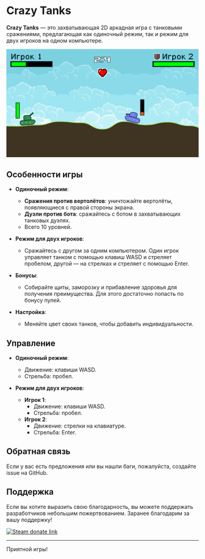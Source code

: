 # Crazy Tanks

**Crazy Tanks** — это захватывающая 2D аркадная игра с танковыми сражениями, предлагающая как одиночный режим, так и режим для двух игроков на одном компьютере.

![Crazy Tanks Screenshot](/CrazyTanksScreenshot.png "Скриншот из игры в режиме для двух игроков")

## Особенности игры

- **Одиночный режим**:
  - **Сражения против вертолётов**: уничтожайте вертолёты, появляющиеся с правой стороны экрана.
  - **Дуэли против бота**: сражайтесь с ботом в захватывающих танковых дуэлях.
  - Всего 10 уровней.

- **Режим для двух игроков**:
  - Сражайтесь с другом за одним компьютером. Один игрок управляет танком с помощью клавиш WASD и стреляет пробелом, другой — на стрелках и стреляет с помощью Enter.

- **Бонусы**:
  - Собирайте щиты, заморозку и прибавление здоровья для получения преимущества. Для этого достаточно попасть по бонусу пулей.

- **Настройка**:
  - Меняйте цвет своих танков, чтобы добавить индивидуальности.

## Управление

- **Одиночный режим**:
  - Движение: клавиши WASD.
  - Стрельба: пробел.

- **Режим для двух игроков**:
  - **Игрок 1**:
    - Движение: клавиши WASD.
    - Стрельба: пробел.
  - **Игрок 2**:
    - Движение: стрелки на клавиатуре.
    - Стрельба: Enter.

## Обратная связь

Если у вас есть предложения или вы нашли баги, пожалуйста, создайте issue на GitHub.

## Поддержка

Если вы хотите выразить свою благодарность, вы можете поддержать разработчиков небольшим пожертвованием. Заранее благодарим за вашу поддержку!

[<img alt="Steam donate link" src="https://img.shields.io/badge/Steam-donate-000000?logo=steam" />](https://steamcommunity.com/tradeoffer/new/?partner=900122749&token=EccMG2jQ)

---

Приятной игры!